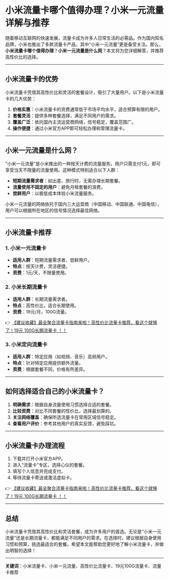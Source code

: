 # 小米流量卡哪个值得办理？小米一元流量详解与推荐

随着移动互联网的快速发展，流量卡成为许多人日常生活的必需品。作为国内知名品牌，小米也推出了多款流量卡产品，其中“小米一元流量”更是备受关注。那么，**小米流量卡哪个值得办理**？**小米一元流量是什么网**？本文将为您详细解答，并推荐高性价比的选择。

---

## 小米流量卡的优势

小米流量卡凭借其高性价比和灵活的套餐设计，吸引了大量用户。以下是小米流量卡的几大优势：

1. **价格实惠**：小米流量卡的资费通常低于市场平均水平，适合预算有限的用户。
2. **套餐灵活**：提供多种套餐选择，满足不同用户的需求。
3. **覆盖广泛**：依托国内主流运营商网络，信号稳定，覆盖范围广。
4. **操作便捷**：通过小米官方APP即可轻松办理和管理流量卡。

---

## 小米一元流量是什么网？

“小米一元流量”是小米推出的一种按天计费的流量服务。用户只需支付1元，即可享受当天不限量的流量使用。这种模式特别适合以下人群：

- **短期流量需求者**：如出差、旅行时，无需办理长期套餐。
- **流量使用不固定的用户**：避免月租套餐的浪费。
- **尝鲜用户**：以极低成本体验小米流量服务。

小米一元流量的网络依托于国内三大运营商（中国移动、中国联通、中国电信），用户可以根据所在地区的信号情况选择最佳网络。

---

## 小米流量卡推荐

### 1. 小米一元流量卡
- **适用人群**：短期流量需求者、尝鲜用户。
- **特点**：按天计费，灵活便捷。
- **资费**：1元/天，不限量使用。

### 2. 小米长期流量卡
- **适用人群**：长期流量需求者。
- **特点**：高性价比，适合长期使用。
- **资费**：19元/月，100G流量。

👉 [【建议收藏】最全聚合流量卡指南来啦！高性价比流量卡推荐，看这个就够了！19元 100G长期流量卡 ！！](https://bit.ly/Liuliangka)

### 3. 小米定向流量卡
- **适用人群**：特定应用（如视频、音乐）高频用户。
- **特点**：针对特定应用提供额外流量。
- **资费**：根据套餐不同，价格有所差异。

---

## 如何选择适合自己的小米流量卡？

1. **明确需求**：根据自身流量使用习惯选择合适的套餐。
2. **比较资费**：对比不同套餐的性价比，选择最划算的。
3. **关注网络覆盖**：确保所选流量卡在常用区域信号稳定。
4. **查看用户评价**：参考其他用户的真实反馈，避免踩坑。

---

## 小米流量卡办理流程

1. 下载并打开小米官方APP。
2. 进入“流量卡”专区，选择心仪的套餐。
3. 填写个人信息并完成支付。
4. 等待流量卡寄送或激活虚拟卡。

👉 [【建议收藏】最全聚合流量卡指南来啦！高性价比流量卡推荐，看这个就够了！19元 100G长期流量卡 ！！](https://bit.ly/Liuliangka)

---

## 总结

小米流量卡凭借其高性价比和灵活套餐，成为许多用户的首选。无论是“小米一元流量”还是长期流量卡，都能满足不同用户的需求。在选择时，建议根据自身使用习惯和预算，挑选最适合的套餐。希望本文能帮助您更好地了解小米流量卡，并做出明智的选择！

---

**关键词**：小米流量卡、小米一元流量、高性价比流量卡、19元100G流量卡、流量卡推荐
